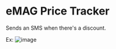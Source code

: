 # eMAG Price Tracker
 Sends an SMS when there's a discount.

 Ex:
 ![image](https://github.com/seyf97/eMAG-Price-Tracker/assets/111386377/69cc2e02-3602-4647-8896-3a28ea963dfc)
